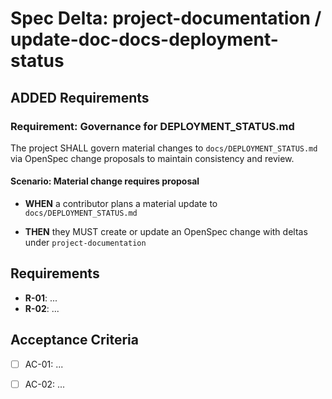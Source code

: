 # Spec Delta: project-documentation / update-doc-docs-deployment-status

## ADDED Requirements

### Requirement: Governance for DEPLOYMENT_STATUS.md

The project SHALL govern material changes to `docs/DEPLOYMENT_STATUS.md` via OpenSpec change proposals to maintain consistency and review.

#### Scenario: Material change requires proposal

- **WHEN** a contributor plans a material update to `docs/DEPLOYMENT_STATUS.md`

- **THEN** they MUST create or update an OpenSpec change with deltas under `project-documentation`

## Requirements

- **R-01**: ...
- **R-02**: ...


## Acceptance Criteria

- [ ] AC-01: ...
- [ ] AC-02: ...

